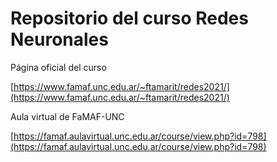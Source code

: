 # Repositorio del curso Redes Neuronales  

Página oficial del curso

  [https://www.famaf.unc.edu.ar/~ftamarit/redes2021/](https://www.famaf.unc.edu.ar/~ftamarit/redes2021/)
  
Aula virtual de FaMAF-UNC

  [https://famaf.aulavirtual.unc.edu.ar/course/view.php?id=798](https://famaf.aulavirtual.unc.edu.ar/course/view.php?id=798)

